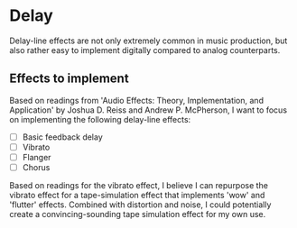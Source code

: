 # Delay

Delay-line effects are not only extremely common in music production, but also rather easy to implement digitally compared to analog counterparts.

## Effects to implement

Based on readings from 'Audio Effects: Theory, Implementation, and Application' by Joshua D. Reiss and Andrew P. McPherson, I want to focus on implementing the following delay-line effects:

- [ ] Basic feedback delay
- [ ] Vibrato
- [ ] Flanger
- [ ] Chorus

Based on readings for the vibrato effect, I believe I can repurpose the vibrato effect for a tape-simulation effect that implements 'wow' and 'flutter' effects. Combined with distortion and noise, I could potentially create a convincing-sounding tape simulation effect for my own use.
